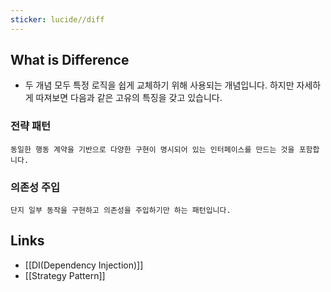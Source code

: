 ```yaml
---
sticker: lucide//diff
---
```

## What is Difference
- 두 개념 모두 특정 로직을 쉽게 교체하기 위해 사용되는 개념입니다. 하지만 자세하게 따져보면 다음과 같은 고유의 특징을 갖고 있습니다. 

### 전략 패턴
	동일한 행동 계약을 기반으로 다양한 구현이 명시되어 있는 인터페이스를 만드는 것을 포함합니다. 

### 의존성 주입
	단지 일부 동작을 구현하고 의존성을 주입하기만 하는 패턴입니다. 

## Links
- [[DI(Dependency Injection)]]
- [[Strategy Pattern]]